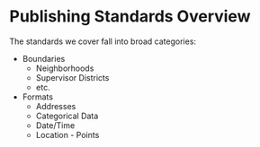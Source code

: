 # Publishing Standards Overview

The standards we cover fall into broad categories:

- Boundaries
  - Neighborhoods
  - Supervisor Districts
  - etc.
- Formats
  - Addresses
  - Categorical Data
  - Date/Time
  - Location - Points
